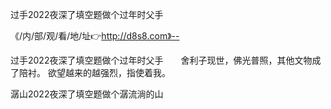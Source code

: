 过手2022夜深了填空题做个过年时父手

《/内/部/观/看/地/址👉http://d8s8.com》--

过手2022夜深了填空题做个过年时父手　　舍利子现世，佛光普照，其他文物成了陪衬。
欲望越来的越强烈，指使着我。





潺山2022夜深了填空题做个潺流淌的山

